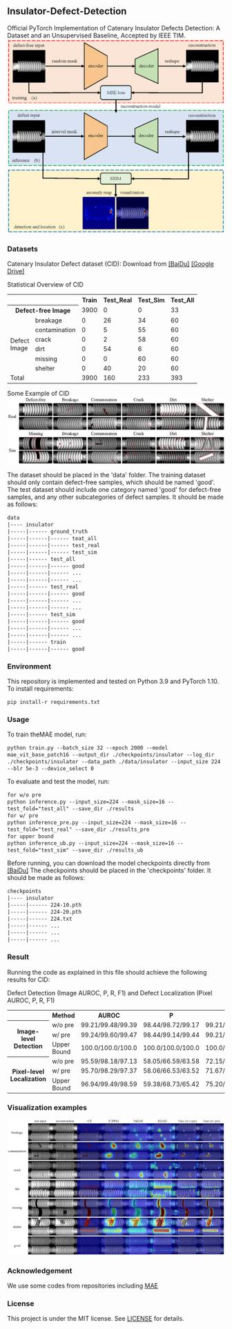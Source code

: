## Insulator-Defect-Detection
Official PyTorch Implementation of Catenary Insulator Defects Detection: A Dataset and an Unsupervised Baseline, Accepted by IEEE TIM.
![Framework](docs/overview.png)

### Datasets
Catenary Insulator Defect dataset (CID): Download from [[BaiDu]](https://pan.baidu.com/s/10rvDcGUXvNHSSc7Alcr7lA?pwd=30qh) [[Google Drive]](https://drive.google.com/drive/folders/1JW2-_LsmwQkYQkZ23zLAD124ZGNOAtkA?usp=sharing)

Statistical Overview of CID
<table>
    <tr>
        <th colspan=2></th>
        <th>Train</th>
        <th>Test_Real</th>
        <th>Test_Sim</th>
        <th>Test_All</th>
    </tr>
    <tr>
    <th colspan=2 >Defect-free Image</th>
        <!-- bgcolor=#ffffcc-->
        <td>3900</td>
        <td>0</td>
        <td>0</td>
        <td>33</td>
    </tr>
    <tr>
        <td rowspan=6>Defect<br>Image</td>
        <td>breakage</td>
        <td>0</td>
        <td>26</td>
        <td>34</td>
        <td>60</td>
    </tr>
        <td>contamination</td>
        <td>0</td>
        <td>5</td>
        <td>55</td>
        <td>60</td>
    </tr>
        <td>crack</td>
        <td>0</td>
        <td>2</td>
        <td>58</td>
        <td>60</td>
    </tr>
        <td>dirt</td>
        <td>0</td>
        <td>54</td>
        <td>6</td>
        <td>60</td>
    </tr>
        <td>missing</td>
        <td>0</td>
        <td>0</td>
        <td>60</td>
        <td>60</td>
    </tr>
        <td>shelter</td>
        <td>0</td>
        <td>40</td>
        <td>20</td>
        <td>60</td>
    </tr>
    <tr>
        <td colspan=2 >Total</td>
        <td>3900</td>
        <td>160</td>
        <td>233</td>
        <td>393</td>
    </tr>
</table>

Some Example of CID
![Figure](./docs/dataset.png)

The dataset should be placed in the 'data' folder. 
The training dataset should only contain defect-free samples, which should be named 'good'. 
The test dataset should include one category named 'good' for defect-free samples, and any other subcategories of defect samples. It should be made as follows:

```shell
data
|---- insulator
|-----|------ ground_truth
|-----|------|------ teat_all
|-----|------|------ test_real
|-----|------|------ test_sim
|-----|------ test_all
|-----|------|------ good
|-----|------|------ ...
|-----|------|------ ...
|-----|------ test_real
|-----|------|------ good
|-----|------|------ ...
|-----|------|------ ...
|-----|------ test_sim
|-----|------|------ good
|-----|------|------ ...
|-----|------|------ ...
|-----|------ train
|-----|------|------ good
```

### Environment
This repository is implemented and tested on Python 3.9 and PyTorch 1.10.
To install requirements:

```setup
pip install-r requirements.txt
```

### Usage
To train theMAE model, run:

```train
python train.py --batch_size 32 --epoch 2000 --model mae_vit_base_patch16 --output_dir ./checkpoints/insulator --log_dir ./checkpoints/insulator --data_path ./data/insulator --input_size 224 --blr 5e-3 --device_select 0
```

To evaluate and test the model, run:

```eval
for w/o pre
python inference.py --input_size=224 --mask_size=16 --test_fold="test_all" --save_dir ./results
for w/ pre
python inference_pre.py --input_size=224 --mask_size=16 --test_fold="test_real" --save_dir ./results_pre
for upper bound
python inference_ub.py --input_size=224 --mask_size=16 --test_fold="test_sim" --save_dir ./results_ub
```

Before running, you can download the model checkpoints directly from [[BaiDu]](https://pan.baidu.com/s/1yZPldDMjOLWhA3Z4plT__w?pwd=xynr)
The checkpoints should be placed in the 'checkpoints' folder. It should be made as follows:
```shell
checkpoints
|---- insulator
|-----|------ 224-10.pth
|-----|------ 224-20.pth
|-----|------ 224.txt
|-----|------ ...
|-----|------ ...
|-----|------ ...
```

### Result
Running the code as explained in this file should achieve the following results for CID:

Defect Detection (Image AUROC, P, R, F1) and Defect Localization (Pixel AUROC, P, R, F1)

<table>
    <tr>
        <th> </th>
        <th>Method</th>
        <th>AUROC</th>
        <th>P</th>
        <th>R</th>
        <th>F1</th>
    </tr>
    <tr>
        <th rowspan=3>Image-level<br>Detection</th>
        <td>w/o pre</td>
        <td>99.21/99.48/99.39</td>
        <td>98.44/98.72/99.17</td>
        <td>99.21/99.14/99.21</td>
        <td>0.99/0.99/0.99</td>
    </tr>
        <td>w/ pre</td>
        <td>99.24/99.60/99.47</td>
        <td>98.44/99.14/99.44</td>
        <td>99.21/99.14/99.17</td>
        <td>0.99/0.99/0.99</td>
    </tr>
        <td>Upper Bound</td>
        <td>100.0/100.0/100.0</td>
        <td>100.0/100.0/100.0</td>
        <td>100.0/100.0/100.0</td>
        <td>1.00/1.00/1.00</td>
    </tr>
        <tr>
        <th rowspan=3>Pixel-level<br>Localization</th>
        <td>w/o pre</td>
        <td>95.59/98.18/97.13</td>
        <td>58.05/66.59/63.58</td>
        <td>72.15/77.31/75.51</td>
        <td>0.63/0.70/0.68</td>
    </tr>
        <td>w/ pre</td>
        <td>95.70/98.29/97.37</td>
        <td>58.06/66.53/63.52</td>
        <td>71.67/77.15/75.26</td>
        <td>0.63/0.70/0.68</td>
    </tr>
        <td>Upper Bound</td>
        <td>96.94/99.49/98.59</td>
        <td>59.38/68.73/65.42</td>
        <td>75.20/79.34/77.90</td>
        <td>0.65/0.73/0.70</td>
    </tr>
</table>

### Visualization examples

![Result](./docs/result.png)

### Acknowledgement

We use some codes from repositories including [MAE](https://github.com/facebookresearch/mae)

### License
This project is under the MIT license. See [LICENSE](./LICENSE) for details.